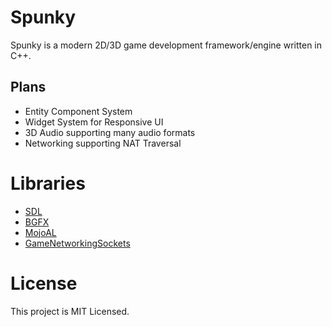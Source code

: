 # Spunky
Spunky is a modern 2D/3D game development framework/engine written in C++.

## Plans
* Entity Component System
* Widget System for Responsive UI
* 3D Audio supporting many audio formats
* Networking supporting NAT Traversal

# Libraries
* [SDL](https://www.libsdl.org/)
* [BGFX](https://github.com/bkaradzic/bgfx)
* [MojoAL](https://www.icculus.org/mojoAL/)
* [GameNetworkingSockets](https://github.com/ValveSoftware/GameNetworkingSockets)

# License
This project is MIT Licensed.
